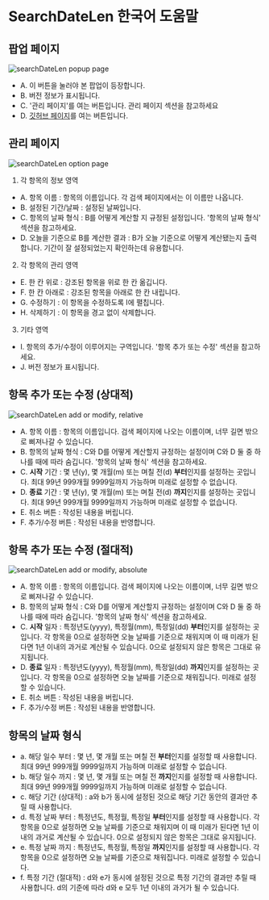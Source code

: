 # SearchDateLen 한국어 도움말


## 팝업 페이지

![searchDateLen popup page](https://github.com/SD810/SearchDateLen/blob/master/document/imgs/popup.png?raw=true "searchDateLen popup page")

* A. 이 버튼을 눌러야 본 팝업이 등장합니다.
* B. 버전 정보가 표시됩니다.
* C. '관리 페이지'를 여는 버튼입니다. 관리 페이지 섹션을 참고하세요
* D. [깃허브 페이지](https://github.com/SD810/SearchDateLen)를 여는 버튼입니다.


## 관리 페이지

![searchDateLen option page](https://github.com/SD810/SearchDateLen/blob/master/document/imgs/OptionsPage.png?raw=true "searchDateLen option page")

1. 각 항목의 정보 영역
  * A. 항목 이름 : 항목의 이름입니다. 각 검색 페이지에서는 이 이름만 나옵니다.
  * B. 설정된 기간/날짜 : 설정된 날짜입니다.
  * C. 항목의 날짜 형식 : B를 어떻게 계산할 지 규정된 설정입니다. '항목의 날짜 형식' 섹션을 참고하세요.
  * D. 오늘을 기준으로 B를 계산한 결과 : B가 오늘 기준으로 어떻게 계산됐는지 출력합니다. 기간이 잘 설정되었는지 확인하는데 유용합니다.
2. 각 항목의 관리 영역
  * E. 한 칸 위로 : 강조된 항목을 위로 한 칸 옮깁니다.
  * F. 한 칸 아래로 : 강조된 항목을 아래로 한 칸 내립니다.
  * G. 수정하기 : 이 항목을 수정하도록 I에 펼칩니다.
  * H. 삭제하기 : 이 항목을 경고 없이 삭제합니다.
3. 기타 영역
  * I. 항목의 추가/수정이 이루어지는 구역입니다. '항목 추가 또는 수정' 섹션을 참고하세요.
  * J. 버전 정보가 표시됩니다.



## 항목 추가 또는 수정 (상대적)

![searchDateLen add or modify, relative](https://github.com/SD810/SearchDateLen/blob/master/document/imgs/AddOrModify_rel.png?raw=true "searchDateLen add or modify, relative")

* A. 항목 이름 : 항목의 이름입니다. 검색 페이지에 나오는 이름이며, 너무 길면 밖으로 삐져나갈 수 있습니다.
* B. 항목의 날짜 형식 : C와 D를 어떻게 계산할지 규정하는 설정이며 C와 D 둘 중 하나를 때에 따라 숨깁니다. '항목의 날짜 형식' 섹션을 참고하세요.
* C. **시작** 기간 : 몇 년(y), 몇 개월(m) 또는 며칠 전(d) **부터**인지를 설정하는 곳입니다. 최대 99년 999개월 9999일까지 가능하며 미래로 설정할 수 없습니다.
* D. **종료** 기간 : 몇 년(y), 몇 개월(m) 또는 며칠 전(d) **까지**인지를 설정하는 곳입니다. 최대 99년 999개월 9999일까지 가능하며 미래로 설정할 수 없습니다.
* E. 취소 버튼 : 작성된 내용을 버립니다.
* F. 추가/수정 버튼 : 작성된 내용을 반영합니다.




## 항목 추가 또는 수정 (절대적)

![searchDateLen add or modify, absolute](https://github.com/SD810/SearchDateLen/blob/master/document/imgs/AddOrModify_abs.png?raw=true "searchDateLen add or modify, absolute")

* A. 항목 이름 : 항목의 이름입니다. 검색 페이지에 나오는 이름이며, 너무 길면 밖으로 삐져나갈 수 있습니다.
* B. 항목의 날짜 형식 : C와 D를 어떻게 계산할지 규정하는 설정이며 C와 D 둘 중 하나를 때에 따라 숨깁니다. '항목의 날짜 형식' 섹션을 참고하세요.
* C. **시작** 일자 : 특정년도(yyyy), 특정월(mm), 특정일(dd) **부터**인지를 설정하는 곳입니다. 각 항목을 0으로 설정하면 오늘 날짜를 기준으로 채워지며 이 때 미래가 된다면 1년 이내의 과거로 계산될 수 있습니다. 0으로 설정되지 않은 항목은 그대로 유지됩니다.
* D. **종료** 일자 : 특정년도(yyyy), 특정월(mm), 특정일(dd) **까지**인지를 설정하는 곳입니다. 각 항목을 0으로 설정하면 오늘 날짜를 기준으로 채워집니다. 미래로 설정할 수 있습니다.
* E. 취소 버튼 : 작성된 내용을 버립니다.
* F. 추가/수정 버튼 : 작성된 내용을 반영합니다.



## 항목의 날짜 형식

* a. 해당 일수 부터 : 몇 년, 몇 개월 또는 며칠 전 **부터**인지를 설정할 때 사용합니다. 최대 99년 999개월 9999일까지 가능하며 미래로 설정할 수 없습니다.
* b. 해당 일수 까지 : 몇 년, 몇 개월 또는 며칠 전 **까지**인지를 설정할 때 사용합니다. 최대 99년 999개월 9999일까지 가능하며 미래로 설정할 수 없습니다.
* c. 해당 기간 (상대적) : a와 b가 동시에 설정된 것으로 해당 기간 동안의 결과만 추릴 때 사용합니다.
* d. 특정 날짜 부터 : 특정년도, 특정월, 특정일 **부터**인지를 설정할 때 사용합니다. 각 항목을 0으로 설정하면 오늘 날짜를 기준으로 채워지며 이 때 미래가 된다면 1년 이내의 과거로 계산될 수 있습니다. 0으로 설정되지 않은 항목은 그대로 유지됩니다.
* e. 특정 날짜 까지 : 특정년도, 특정월, 특정일 **까지**인지를 설정할 때 사용합니다. 각 항목을 0으로 설정하면 오늘 날짜를 기준으로 채워집니다. 미래로 설정할 수 있습니다.
* f. 특정 기간 (절대적) : d와 e가 동시에 설정된 것으로 특정 기간의 결과만 추릴 때 사용합니다. d의 기준에 따라 d와 e 모두 1년 이내의 과거가 될 수 있습니다.
